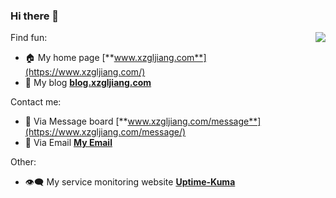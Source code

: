 ### Hi there 👋

<img align="right" src="https://github-readme-stats.vercel.app/api?username=ihavenoideaa&show_icons=true&count_private=true&hide_border=true&cache_seconds=1900"/> 

Find fun:

- 🏠 My home page [**www.xzgljiang.com**](https://www.xzgljiang.com/)
- 📔 My blog [**blog.xzgljiang.com**](https://blog.xzgljiang.com/)

Contact me:

- 💬 Via Message board [**www.xzgljiang.com/message**](https://www.xzgljiang.com/message/)
- 📧 Via Email [**My Email**](mailto:linxzgl@gmail.com)

Other:

- 👁️‍🗨️ My service monitoring website [**Uptime-Kuma**](https://uptime.status.xzgljiang.com/status/server)

